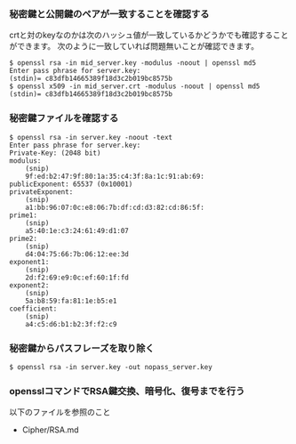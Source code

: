 ### 秘密鍵と公開鍵のペアが一致することを確認する
crtと対のkeyなのかは次のハッシュ値が一致しているかどうかでも確認することができます。
次のように一致していれば問題無いことが確認できます。
```
$ openssl rsa -in mid_server.key -modulus -noout | openssl md5
Enter pass phrase for server.key:
(stdin)= c83dfb14665389f18d3c2b019bc8575b
$ openssl x509 -in mid_server.crt -modulus -noout | openssl md5
(stdin)= c83dfb14665389f18d3c2b019bc8575b
```

### 秘密鍵ファイルを確認する
```
$ openssl rsa -in server.key -noout -text 
Enter pass phrase for server.key:
Private-Key: (2048 bit)
modulus:
    (snip)
    9f:ed:b2:47:9f:80:1a:35:c4:3f:8a:1c:91:ab:69:
publicExponent: 65537 (0x10001)
privateExponent:
    (snip)
    a1:bb:96:07:0c:e8:06:7b:df:cd:d3:82:cd:86:5f:
prime1:
    (snip)
    a5:40:1e:c3:24:61:49:d1:07
prime2:
    (snip)
    d4:04:75:66:7b:06:12:ee:3d
exponent1:
    (snip)
    2d:f2:69:e9:0c:ef:60:1f:fd
exponent2:
    (snip)
    5a:b8:59:fa:81:1e:b5:e1
coefficient:
    (snip)
    a4:c5:d6:b1:b2:3f:f2:c9
```

### 秘密鍵からパスフレーズを取り除く
```
$ openssl rsa -in server.key -out nopass_server.key
```

### opensslコマンドでRSA鍵交換、暗号化、復号までを行う
以下のファイルを参照のこと
- Cipher/RSA.md
